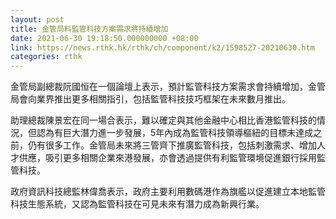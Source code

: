 ```yaml
---
layout: post
title: 金管局料監管科技方案需求將持續增加
date: 2021-06-30 19:18:50.000000000 +08:00
link: https://news.rthk.hk/rthk/ch/component/k2/1598527-20210630.htm
categories: rthk
---
```


金管局副總裁阮國恒在一個論壇上表示，預計監管科技方案需求會持續增加，金管局會向業界推出更多相關指引，包括監管科技技巧框架在未來數月推出。

助理總裁陳景宏在同一場合表示，難以確定與其他金融中心相比香港監管科技的情況，但認為有巨大潛力進一步發展，5年內成為監管科技領導樞紐的目標未達成之前，仍有很多工作。金管局未來將三管齊下推廣監管科技，包括刺激需求、增加人才供應，吸引更多相關企業來港發展，亦會透過提供有利監管環境促進銀行採用監管科技。

政府資訊科技總監林偉喬表示，政府主要利用數碼港作為旗艦以促進建立本地監管科技生態系統，又認為監管科技在可見未來有潛力成為新興行業。
